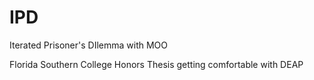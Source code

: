 # IPD
Iterated Prisoner's DIlemma with MOO

Florida Southern College Honors Thesis getting comfortable with DEAP 
